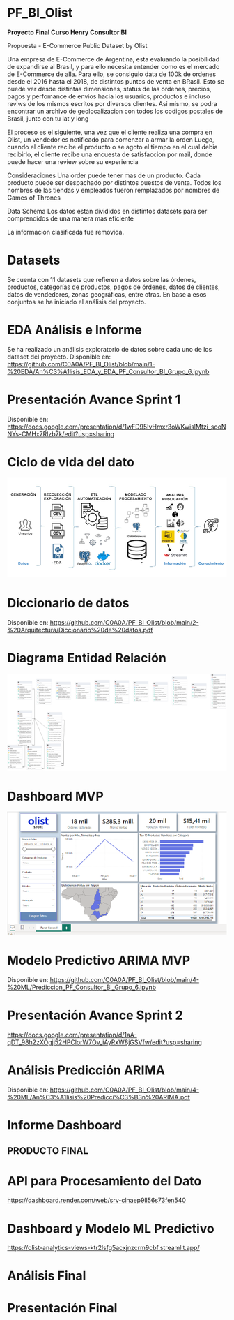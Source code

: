 # PF_BI_Olist

**Proyecto Final Curso Henry Consultor BI**

Propuesta - E-Commerce Public Dataset by Olist

Una empresa de E-Commerce de Argentina, esta evaluando la posibilidad de expandirse al Brasil, y para ello necesita entender como es el mercado de E-Commerce de alla. Para ello, se consiguio data de 100k de ordenes desde el 2016 hasta el 2018, de distintos puntos de venta en BRasil. Esto se puede ver desde distintas dimensiones, status de las ordenes, precios, pagos y perfomance de envios hacia los usuarios, productos e incluso reviws de los mismos escritos por diversos clientes. Asi mismo, se podra encontrar un archivo de geolocalizacion con todos los codigos postales de Brasil, junto con tu lat y long

El proceso es el siguiente, una vez que el cliente realiza una compra en Olist, un vendedor es notificado para comenzar a armar la orden Luego, cuando el cliente recibe el producto o se agoto el tiempo en el cual debia recibirlo, el cliente recibe una encuesta de satisfaccion por mail, donde puede hacer una review sobre su experiencia

Consideraciones Una order puede tener mas de un producto. Cada producto puede ser despachado por distintos puestos de venta. Todos los nombres de las tiendas y empleados fueron remplazados por nombres de Games of Thrones

Data Schema Los datos estan divididos en distintos datasets para ser comprendidos de una manera mas eficiente

La informacion clasificada fue removida.

# Datasets

Se cuenta con 11 datasets que refieren a datos sobre las órdenes, productos, categorías de productos, pagos de órdenes, datos de clientes, datos de vendedores, zonas geográficas, entre otras. En base a esos conjuntos se ha iniciado el análisis del proyecto.

# EDA Análisis e Informe

Se ha realizado un análisis exploratorio de datos sobre cada uno de los dataset del proyecto. Disponible en: https://github.com/C0A0A/PF_BI_Olist/blob/main/1-%20EDA/An%C3%A1lisis_EDA_y_EDA_PF_Consultor_BI_Grupo_6.ipynb

# Presentación Avance Sprint 1

Disponible en: https://docs.google.com/presentation/d/1wFD95IvHmxr3oWKwislMtzi_sooNNYs-CMHx7Rlzb7k/edit?usp=sharing

# Ciclo de vida del dato

![ciclo-vida-dato.png](https://github.com/C0A0A/PF_BI_Olist/blob/main/2-%20Arquitectura/ciclo-vida-dato.png)

# Diccionario de datos

Disponible en: https://github.com/C0A0A/PF_BI_Olist/blob/main/2-%20Arquitectura/Diccionario%20de%20datos.pdf

# Diagrama Entidad Relación

![DER-final.png](https://github.com/C0A0A/PF_BI_Olist/blob/main/2-%20Arquitectura/DER-final.png)

# Dashboard MVP

![Dashboarb-MVP.png](https://github.com/C0A0A/PF_BI_Olist/blob/main/3-%20Analitycs/Dashboarb-MVP.png)

# Modelo Predictivo ARIMA MVP

Disponible en: https://github.com/C0A0A/PF_BI_Olist/blob/main/4-%20ML/Prediccion_PF_Consultor_BI_Grupo_6.ipynb

# Presentación Avance Sprint 2

https://docs.google.com/presentation/d/1aA-qDT_98h2zXOgji52HPClorW7Ov_iAyRxW8jGSVfw/edit?usp=sharing

# Análisis Predicción ARIMA

Disponible en: https://github.com/C0A0A/PF_BI_Olist/blob/main/4-%20ML/An%C3%A1lisis%20Predicci%C3%B3n%20ARIMA.pdf

# Informe Dashboard



## PRODUCTO FINAL

# API para Procesamiento del Dato

https://dashboard.render.com/web/srv-clnaep9ll56s73fen540

# Dashboard y Modelo ML Predictivo

https://olist-analytics-views-ktr2lsfg5acxjnzcrm9cbf.streamlit.app/

# Análisis Final


# Presentación Final
